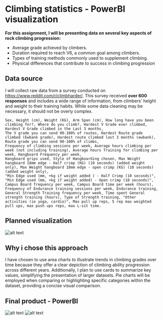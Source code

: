 # Climbing statistics - PowerBI visualization 

 **For this assignment, I will be presenting data on several key aspects of rock climbing progression:** 
-	Average grade achieved by climbers. 
-	Duration required to reach V6, a common goal among climbers. 
-	Types of training methods commonly used to supplement climbing. 
-	Physical differences that contribute to success in climbing progression

## Data source

I will collect raw data from a survey conducted on https://www.reddit.com/r/climbharder/. This survey received **over 600 responses** and includes a wide range of information, from climbers' height and weight to their training habits. While some data cleaning may be necessary, it should not be overly complex.

    Sex, Height (cm), Weight (KG), Arm Span (cm), How long have you been climbing for?, Where do you climb?, Hardest V Grade ever climbed, Hardest V Grade climbed in the Last 3 months,
    The V grade you can send 90-100% of routes, Hardest Route grade climbed (Ewbank grade), Hardest route climbed last 3 months (ewbank), Route grade you can send 90-100% of climbs,
    Frequency of climbing sessions per week, Average hours climbing per week (not including training), Average hours Training for climbing per week, Hangboard Frequency per week,
    Hangboard grips used, Style of Hangboarding chosen, Max Weight hangboard 18mm edge - Half crimp (KG) (10 seconds) (added weight only), Max Weight hangboard 18mm edge - open crimp (KG) (10 seconds) (added weight only),
    "Min Edge used (mm, +kg if weight added ) - Half Crimp (10 seconds)", "Min Edge used (mm, +kg if weight added) - Open crimp (10 seconds)", Campus Board frequency per week, Campus Board time per week (hours),
    Frequency of Endurance training sessions per week, Endurance training, General Strength Training frequency per week, Time spent General strength training (hours), Type of Strength training, "Other activities (ie yoga, cardio)", Max pull up reps, 5 rep max weighted pull ups, max push ups reps, max L-sit time. 

 

## Planned visualization

![alt text](path)

## Why i chose this approach 
I have chosen to use area charts to illustrate trends in climbing grades over time because they offer a clear depiction of climbing ability progression across different years. Additionally, I plan to use cards to summarize key values, simplifying the presentation of larger datasets. Pie charts will be employed when comparing or highlighting specific categories within the dataset, providing a concise visual comparison.

## Final product - PowerBI

![alt text](path)
![alt text](path)

